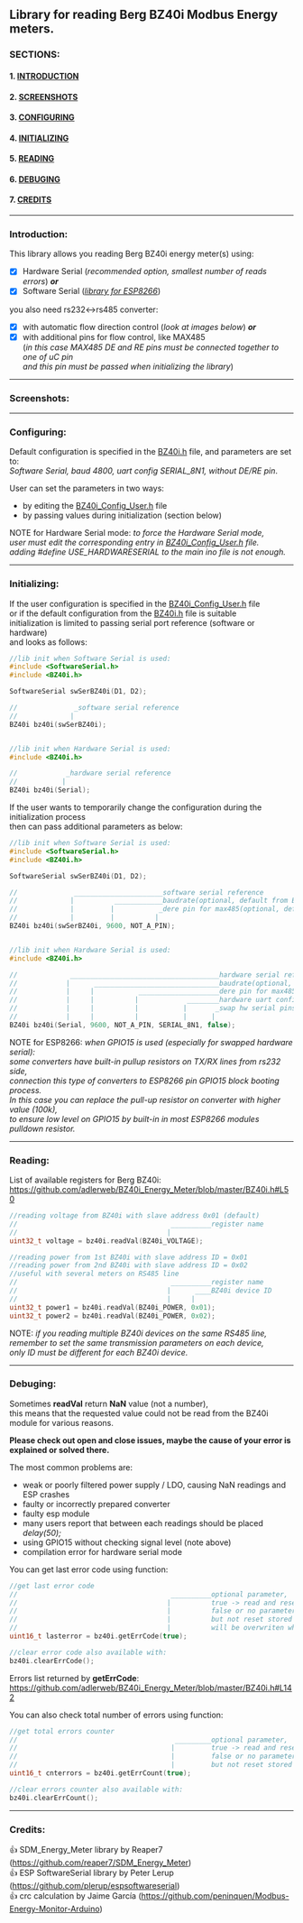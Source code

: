 ## Library for reading Berg BZ40i Modbus Energy meters. ##

### SECTIONS: ###
#### 1. [INTRODUCTION](#introduction) ####
#### 2. [SCREENSHOTS](#screenshots) ####
#### 3. [CONFIGURING](#configuring) ####
#### 4. [INITIALIZING](#initializing) ####
#### 5. [READING](#reading) ####
#### 6. [DEBUGING](#debuging) ####
#### 7. [CREDITS](#credits) ####

---

### Introduction: ###
This library allows you reading Berg BZ40i energy meter(s) using:
- [x] Hardware Serial (<i>recommended option, smallest number of reads errors</i>) <b><i>or</i></b>
- [x] Software Serial (<i>[library for ESP8266](https://github.com/plerup/espsoftwareserial)</i>)

you also need rs232<->rs485 converter:
- [x] with automatic flow direction control (<i>look at images below</i>) <b><i>or</i></b>
- [x] with additional pins for flow control, like MAX485</br>
     (<i>in this case MAX485 DE and RE pins must be connected together to one of uC pin</br>
     and this pin must be passed when initializing the library</i>)

---

### Screenshots: ###


---

### Configuring: ###
Default configuration is specified in the [BZ40i.h](https://github.com/adlerweb/BZ40i_Energy_Meter/blob/master/BZ40i.h#L18) file, and parameters are set to:</br>
<i>Software Serial, baud 4800, uart config SERIAL_8N1, without DE/RE pin</i>.</br>

User can set the parameters in two ways:
- by editing the [BZ40i_Config_User.h](https://github.com/adlerweb/BZ40i_Energy_Meter/blob/master/BZ40i_Config_User.h) file
- by passing values during initialization (section below)

NOTE for Hardware Serial mode: <i>to force the Hardware Serial mode,</br>
user must edit the corresponding entry in [BZ40i_Config_User.h](https://github.com/adlerweb/BZ40i_Energy_Meter/blob/master/BZ40i_Config_User.h#L13) file.</br>
adding #define USE_HARDWARESERIAL to the main ino file is not enough.</i>

---

### Initializing: ###
If the user configuration is specified in the [BZ40i_Config_User.h](https://github.com/adlerweb/BZ40i_Energy_Meter/blob/master/BZ40i_Config_User.h) file</br>
or if the default configuration from the [BZ40i.h](https://github.com/adlerweb/BZ40i_Energy_Meter/blob/master/BZ40i.h#L18) file is suitable</br>
initialization is limited to passing serial port reference (software or hardware)</br>
and looks as follows:
```cpp
//lib init when Software Serial is used:
#include <SoftwareSerial.h>
#include <BZ40i.h>

SoftwareSerial swSerBZ40i(D1, D2);

//              _software serial reference
//             |
BZ40i bz40i(swSerBZ40i);


//lib init when Hardware Serial is used:
#include <BZ40i.h>

//            _hardware serial reference
//           |
BZ40i bz40i(Serial);
```
If the user wants to temporarily change the configuration during the initialization process</br>
then can pass additional parameters as below:
```cpp
//lib init when Software Serial is used:
#include <SoftwareSerial.h>
#include <BZ40i.h>

SoftwareSerial swSerBZ40i(D1, D2);

//              ______________________software serial reference
//             |          ____________baudrate(optional, default from BZ40i_Config_User.h)   
//             |         |           _dere pin for max485(optional, default from BZ40i_Config_User.h)
//             |         |          |
BZ40i bz40i(swSerBZ40i, 9600, NOT_A_PIN);


//lib init when Hardware Serial is used:
#include <BZ40i.h>

//             _____________________________________hardware serial reference
//            |      _______________________________baudrate(optional, default from BZ40i_Config_User.h)
//            |     |           ____________________dere pin for max485(optional, default from BZ40i_Config_User.h)
//            |     |          |            ________hardware uart config(optional, default from BZ40i_Config_User.h)
//            |     |          |           |       _swap hw serial pins from 3/1 to 13/15(optional, default from BZ40i_Config_User.h)
//            |     |          |           |      |
BZ40i bz40i(Serial, 9600, NOT_A_PIN, SERIAL_8N1, false);
```
NOTE for ESP8266: <i>when GPIO15 is used (especially for swapped hardware serial):</br>
some converters have built-in pullup resistors on TX/RX lines from rs232 side,</br>
connection this type of converters to ESP8266 pin GPIO15 block booting process.</br>
In this case you can replace the pull-up resistor on converter with higher value (100k),</br>
to ensure low level on GPIO15 by built-in in most ESP8266 modules pulldown resistor.</br></i>

---

### Reading: ###
List of available registers for Berg BZ40i:</br>
https://github.com/adlerweb/BZ40i_Energy_Meter/blob/master/BZ40i.h#L50
```cpp
//reading voltage from BZ40i with slave address 0x01 (default)
//                                      __________register name
//                                     |
uint32_t voltage = bz40i.readVal(BZ40i_VOLTAGE);

//reading power from 1st BZ40i with slave address ID = 0x01
//reading power from 2nd BZ40i with slave address ID = 0x02
//useful with several meters on RS485 line
//                                      __________register name
//                                     |      ____BZ40i device ID  
//                                     |     |
uint32_t power1 = bz40i.readVal(BZ40i_POWER, 0x01);
uint32_t power2 = bz40i.readVal(BZ40i_POWER, 0x02);
```
NOTE: <i>if you reading multiple BZ40i devices on the same RS485 line,</br>
remember to set the same transmission parameters on each device,</br>
only ID must be different for each BZ40i device.</i>

---

### Debuging: ###
Sometimes <b>readVal</b> return <b>NaN</b> value (not a number),</br>
this means that the requested value could not be read from the BZ40i module for various reasons.</br>

__Please check out open and close issues, maybe the cause of your error is explained or solved there.__

The most common problems are:
- weak or poorly filtered power supply / LDO, causing NaN readings and ESP crashes</br>
- faulty or incorrectly prepared converter</br>
- faulty esp module</br>
- many users report that between each readings should be placed <i>delay(50);</i></br>
- using GPIO15 without checking signal level (note above)</br>
- compilation error for hardware serial mode</br>

You can get last error code using function:
```cpp
//get last error code
//                                      __________optional parameter,
//                                     |          true -> read and reset error code
//                                     |          false or no parameter -> read error code
//                                     |          but not reset stored code (for future checking)
//                                     |          will be overwriten when next error occurs
uint16_t lasterror = bz40i.getErrCode(true);

//clear error code also available with:
bz40i.clearErrCode();
```
Errors list returned by <b>getErrCode</b>:</br>
https://github.com/adlerweb/BZ40i_Energy_Meter/blob/master/BZ40i.h#L142</br>

You can also check total number of errors using function:
```cpp
//get total errors counter
//                                       _________optional parameter,
//                                      |         true -> read and reset errors counter
//                                      |         false or no parameter -> read errors counter
//                                      |         but not reset stored counter (for future checking)
uint16_t cnterrors = bz40i.getErrCount(true);

//clear errors counter also available with:
bz40i.clearErrCount();
```

---

### Credits: ###

:+1: SDM_Energy_Meter library by Reaper7 (https://github.com/reaper7/SDM_Energy_Meter)</br>
:+1: ESP SoftwareSerial library by Peter Lerup (https://github.com/plerup/espsoftwareserial)</br>
:+1: crc calculation by Jaime García (https://github.com/peninquen/Modbus-Energy-Monitor-Arduino)</br>
